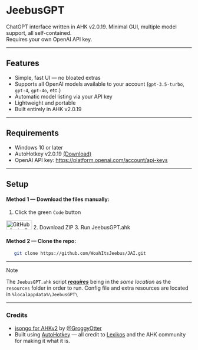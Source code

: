 # JeebusGPT

ChatGPT interface written in AHK v2.0.19. Minimal GUI, multiple model support, all self-contained.  
Requires your own OpenAI API key.

---

## Features

- Simple, fast UI — no bloated extras
- Supports all OpenAI models available to your account (`gpt-3.5-turbo`, `gpt-4`, `gpt-4o`, etc.)
- Automatic model listing via your API key
- Lightweight and portable
- Built entirely in AHK v2.0.19

---

## Requirements

- Windows 10 or later
- AutoHotkey v2.0.19 [(Download)](https://autohotkey.com/download/ahk-v2.exe)
- OpenAI API key: https://platform.openai.com/account/api-keys

---

## Setup

#### Method 1 — Download the files manually:
1. Click the green `Code` button
<img width="70" height="24" alt="GitHub_Code_Button" src="https://github.com/user-attachments/assets/69a85de0-2814-4288-b442-44cc07890408" />
2. Download ZIP
3. Run JeebusGPT.ahk

#### Method 2 — Clone the repo:
```bash
   git clone https://github.com/WoahItsJeebus/JAI.git
```

---

> [!NOTE]
> The `JeebusGPT.ahk` script <ins>***requires***</ins> being in the *same location* as the `resources` folder in order to run.
> Config file and extra resources are located in `%localappdata%\JeebusGPT\`

---

### Credits
- [jsongo for AHKv2](https://github.com/GroggyOtter/jsongo_AHKv2) by [@GroggyOtter](https://github.com/GroggyOtter)
- Built using [AutoHotkey](https://autohotkey.com) — all credit to [Lexikos](https://github.com/Lexikos) and the AHK community for making it what it is.
